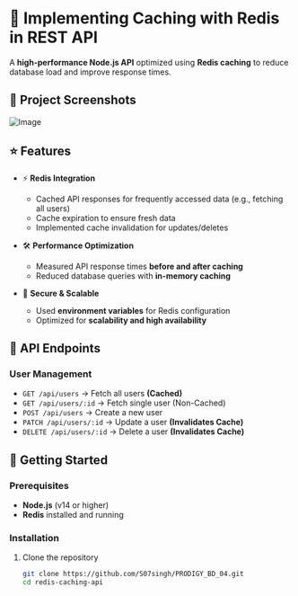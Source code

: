 # 🚀 Implementing Caching with Redis in REST API  

A **high-performance Node.js API** optimized using **Redis caching** to reduce database load and improve response times.  

## 📸 Project Screenshots 
![Image](https://github.com/user-attachments/assets/05d966a4-9f1c-4ba4-ac0d-e98a5abffd25)


## ⭐ Features  

- ⚡ **Redis Integration**  
  - Cached API responses for frequently accessed data (e.g., fetching all users)  
  - Cache expiration to ensure fresh data  
  - Implemented cache invalidation for updates/deletes  

- 🛠 **Performance Optimization**  
  - Measured API response times **before and after caching**  
  - Reduced database queries with **in-memory caching**  

- 🔐 **Secure & Scalable**  
  - Used **environment variables** for Redis configuration  
  - Optimized for **scalability and high availability**
 
  
## 🔌 API Endpoints  

### User Management  
- `GET /api/users` → Fetch all users **(Cached)**  
- `GET /api/users/:id` → Fetch single user (Non-Cached)  
- `POST /api/users` → Create a new user  
- `PATCH /api/users/:id` → Update a user **(Invalidates Cache)**  
- `DELETE /api/users/:id` → Delete a user **(Invalidates Cache)**  

## 🚀 Getting Started  

### Prerequisites  
- **Node.js** (v14 or higher)  
- **Redis** installed and running  

### Installation  

1. Clone the repository  
   ```bash
   git clone https://github.com/S07singh/PRODIGY_BD_04.git
   cd redis-caching-api

